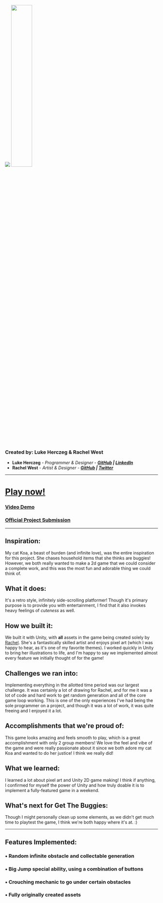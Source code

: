 <img src = "https://cdn.discordapp.com/attachments/347967840655245316/805852350555488256/cover_art.png">
<img src = "https://cdn.discordapp.com/attachments/347967840655245316/811277833582280704/unknown.png" height = "37%" width = "37%">


### Created by: Luke Herczeg & Rachel West
* **Luke Herczeg** - _Programmer & Designer - **[GitHub](https://github.com/lukeherczeg) | [LinkedIn](https://linkedin.com/in/lukeherczeg)**_
* **Rachel West** - _Artist & Designer - **[GitHub](https://github.com/rachel-west) | [Twitter](https://twitter.com/Piggyplum)**_
_______________________________________________________________________________________________________________________________________

# [Play now!](https://lukeherczeg.itch.io/get-the-buggies "Itch.io Page")
### [Video Demo](https://www.youtube.com/watch?v=sJOKg8VoT5E "Demo")
### [Official Project Submission](https://devpost.com/software/get-the-buggies "Project Submission")

_______________________________________________________________________________________________________________________________________

## Inspiration:
My cat Koa, a beast of burden (and infinite love), was the entire inspiration for this project. She chases household items that she thinks are buggies! However, we both really wanted to make a 2d game that we could consider a complete work, and this was the most fun and adorable thing we could think of.
## What it does:
It's a retro style, infinitely side-scrolling platformer! Though it's primary purpose is to provide you with entertainment, I find that it also invokes heavy feelings of *cuteness* as well. 
## How we built it:
We built it with Unity, with **all** assets in the game being created solely by [Rachel](https://github.com/rachel-west). She's a fantastically skilled artist and enjoys pixel art (which I was happy to hear, as it's one of my favorite themes). I worked quickly in Unity to bring her illustrations to life, and I'm happy to say we implemented almost every feature we initially thought of for the game!
## Challenges we ran into:
Implementing everything in the allotted time period was our largest challenge. It was certainly a lot of drawing for Rachel, and for me it was a lot of code and hard work to get random generation and all of the core game loop working. This is one of the only experiences I've had being the sole programmer on a project, and though it was a lot of work, it was quite freeing and I enjoyed it a lot.
## Accomplishments that we're proud of:
This game looks amazing and feels smooth to play, which is a great accomplishment with only 2 group members! We love the feel and vibe of the game and were really passionate about it since we both adore my cat Koa and wanted to do her justice! I think we really did!
## What we learned:
I learned a lot about pixel art and Unity 2D game making! I think if anything, I confirmed for myself the power of Unity and how truly doable it is to implement a fully-featured game in a weekend.
## What's next for Get The Buggies:
Though I might personally clean up some elements, as we didn't get much time to playtest the game, I think we're both happy where it's at. :)
_______________________________________________________________________________________________________________________________________

## Features Implemented: 

### •	Random infinite obstacle and collectable generation

### • Big Jump special ability, using a combination of buttons
 
### •	Crouching mechanic to go under certain obstacles

### •	Fully originally created assets
